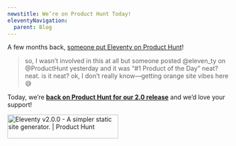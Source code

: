 ```yaml
---
newstitle: We’re on Product Hunt Today!
eleventyNavigation:
  parent: Blog
---
```

A few months back, [someone put Eleventy on Product Hunt](https://www.zachleat.com/twitter/1523660741617717249/)!

> so, I wasn’t involved in this at all but someone posted @eleven_ty on @ProductHunt yesterday and it was “#1 Product of the Day”
> neat? neat. is it neat? ok, I don’t really know—getting orange site vibes here 😅

Today, we’re [**back on Product Hunt for our 2.0 release**](https://www.producthunt.com/posts/eleventy-v2-0-0) and we’d love your support!

<a href="https://www.producthunt.com/posts/eleventy-v2-0-0?utm_source=badge-featured&utm_medium=badge&utm_souce=badge-eleventy&#0045;v2&#0045;0&#0045;0" class="elv-externalexempt"><img src="https://api.producthunt.com/widgets/embed-image/v1/featured.svg?post_id=378874&theme=dark" alt="Eleventy&#0032;v2&#0046;0&#0046;0 - A&#0032;simpler&#0032;static&#0032;site&#0032;generator&#0046; | Product Hunt" style="width: 250px; height: 54px;" width="250" height="54" /></a>